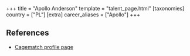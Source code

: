 +++
title = "Apollo Anderson"
template = "talent_page.html"
[taxonomies]
country = ["PL"]
[extra]
career_aliases = ["Apollo"]
+++

## References

* [Cagematch profile page](https://www.cagematch.net/?id=2&nr=24667)
